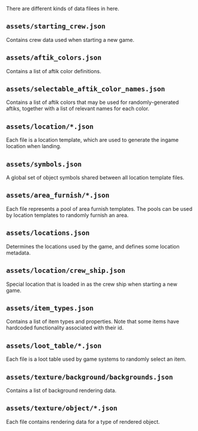 
There are different kinds of data filees in here.

## `assets/starting_crew.json`

Contains crew data used when starting a new game.

## `assets/aftik_colors.json`

Contains a list of aftik color definitions.

## `assets/selectable_aftik_color_names.json`

Contains a list of aftik colors that may be used for randomly-generated aftiks, together with a list of relevant names for each color.

## `assets/location/*.json`

Each file is a location template, which are used to generate the ingame location when landing.

## `assets/symbols.json`

A global set of object symbols shared between all location template files.

## `assets/area_furnish/*.json`

Each file represents a pool of area furnish templates. The pools can be used by location templates to randomly furnish an area.

## `assets/locations.json`

Determines the locations used by the game, and defines some location metadata.

## `assets/location/crew_ship.json`

Special location that is loaded in as the crew ship when starting a new game.

## `assets/item_types.json`

Contains a list of item types and properties. Note that some items have hardcoded functionality associated with their id.

## `assets/loot_table/*.json`

Each file is a loot table used by game systems to randomly select an item.

## `assets/texture/background/backgrounds.json`

Contains a list of background rendering data.

## `assets/texture/object/*.json`

Each file contains rendering data for a type of rendered object.
